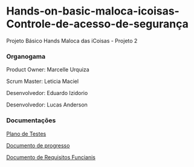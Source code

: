 # Hands-on-basic-maloca-icoisas-Controle-de-acesso-de-segurança
Projeto Básico Hands Maloca das iCoisas - Projeto 2

###  Organogama
Product Owner: Marcelle Urquiza

Scrum Master: Leticia Maciel

Desenvolvedor: Eduardo Izidorio

Desenvolvedor: Lucas Anderson

### Documentações
[Plano de Testes](https://docs.google.com/document/d/10CIFSipXoRCc5wrKQMZphmtd8fS7pJvb/edit?usp=sharing&ouid=109419478006693650737&rtpof=true&sd=true)

[Documento de progresso](https://docs.google.com/document/d/1Oy7GM6mGv_VOOfwkwuGCQif4eo9OBG1OY-nIlGEZqNY/edit?usp=sharing)

[Documento de Requisitos Funcianis](https://docs.google.com/document/d/10l475C5ucxIYIH_1CtNlkx7thnYJi__C/edit?usp=sharing&ouid=109419478006693650737&rtpof=true&sd=true)
